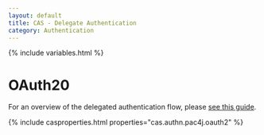 ```yaml
---
layout: default
title: CAS - Delegate Authentication
category: Authentication
---
```


{% include variables.html %}

# OAuth20

For an overview of the delegated authentication flow, please [see this guide](Delegate-Authentication.html).

{% include casproperties.html properties="cas.authn.pac4j.oauth2" %}
